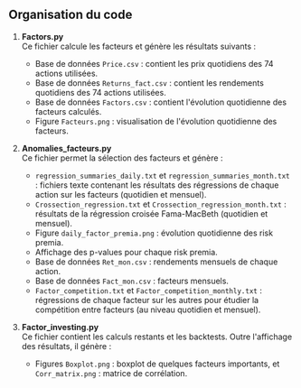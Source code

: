 ## Organisation du code

1. **Factors.py**  
   Ce fichier calcule les facteurs et génère les résultats suivants :  
   - Base de données `Price.csv` : contient les prix quotidiens des 74 actions utilisées.  
   - Base de données `Returns_fact.csv` : contient les rendements quotidiens des 74 actions utilisées.  
   - Base de données `Factors.csv` : contient l'évolution quotidienne des facteurs calculés.  
   - Figure `Facteurs.png` : visualisation de l'évolution quotidienne des facteurs.  

2. **Anomalies_facteurs.py**  
   Ce fichier permet la sélection des facteurs et génère :  
   - `regression_summaries_daily.txt` et `regression_summaries_month.txt` : fichiers texte contenant les résultats des régressions de chaque action sur les facteurs (quotidien et mensuel).  
   - `Crossection_regression.txt` et `Crossection_regression_month.txt` : résultats de la régression croisée Fama-MacBeth (quotidien et mensuel).  
   - Figure `daily_factor_premia.png` : évolution quotidienne des risk premia.  
   - Affichage des p-values pour chaque risk premia.  
   - Base de données `Ret_mon.csv` : rendements mensuels de chaque action.  
   - Base de données `Fact_mon.csv` : facteurs mensuels.  
   - `Factor_competition.txt` et `Factor_competition_monthly.txt` : régressions de chaque facteur sur les autres pour étudier la compétition entre facteurs (au niveau quotidien et mensuel).  

3. **Factor_investing.py**  
   Ce fichier contient les calculs restants et les backtests. Outre l'affichage des résultats, il génère :  
   - Figures `Boxplot.png` : boxplot de quelques facteurs importants, et `Corr_matrix.png` : matrice de corrélation.  

